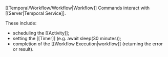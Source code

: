 [[Temporal/Workflow/Workflow|Workflow]] Commands interact with [[Server|Temporal Service]].

These include:
- scheduling the [[Activity]];
- setting the [[Timer]] (e.g. await sleep(30 minutes));
- completion of the [[Workflow Execution|workflow]] (returning the error or result).

